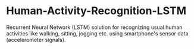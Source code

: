 # Human-Activity-Recognition-LSTM
Recurrent Neural Network (LSTM) solution for recognizing usual human activities like walking, sitting, jogging etc. using smartphone's sensor data (accelerometer signals). 
